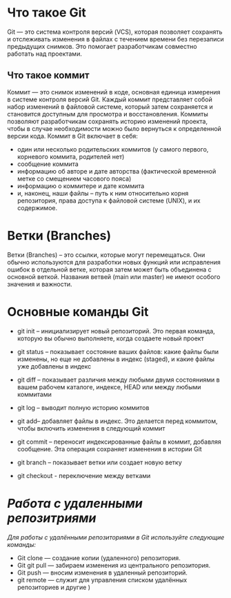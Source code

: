 
# Что такое Git

Git — это система контроля версий (VCS), которая позволяет сохранять и отслеживать изменения в файлах с течением времени без перезаписи предыдущих снимков. Это помогает разработчикам совместно работать над проектами.
## Что такое коммит

Коммит — это снимок изменений в коде, основная единица измерения в системе контроля версий Git. Каждый коммит представляет собой набор изменений в файловой системе, который затем сохраняется и становится доступным для просмотра и восстановления. Коммиты позволяют разработчикам сохранять историю изменений проекта, чтобы в случае необходимости можно было вернуться к определенной версии кода. Коммит в Git включает в себя:

* один или несколько родительских коммитов (у самого первого, корневого коммита, родителей нет)
* сообщение коммита
* информацию об авторе и дате авторства (фактической временной метке со смещением часового пояса)
* информацию о коммитере и дате коммита
* и, наконец, наши файлы – путь к ним относительно корня репозитория, права доступа к файловой системе (UNIX), и их содержимое.

# Ветки (Branches)

Ветки (Branches) – это ссылки, которые могут перемещаться. Они обычно используются для разработки новых функций или исправления ошибок в отдельной ветке, которая затем может быть объединена с основной веткой. Названия ветвей (main или master) не имеют особого значения и важности.

# Основные команды Git

* git init – инициализирует новый репозиторий. Это первая команда, которую вы обычно выполняете, когда создаете новый проект

* git status – показывает состояние ваших файлов: какие файлы были изменены, но еще не добавлены в индекс (staged), и какие файлы уже добавлены в индекс

* git diff – показывает различия между любыми двумя состояниями в вашем рабочем каталоге, индексе, HEAD или между любыми коммитами
* git log – выводит полную историю коммитов

* git add– добавляет файлы в индекс. Это делается перед коммитом, чтобы включить изменения в следующий коммит

* git commit – переносит индексированные файлы в коммит, добавляя сообщение. Эта операция сохраняет изменения в истории Git

* git branch – показывает ветки или создает новую ветку

* git checkout - переключение между ветками             




# **_Работа с удаленными репозитриями_** 
_Для работы с удалёнными репозиториями в Git используйте следующие команды:_

- Git clone — создание копии (удаленного) репозитория.
- Git git pull — забираем изменения из центрального репозитория.
- Git push — вносим изменения в удаленный репозиторий.
- git remote — служит для управления списком удалённых репозиториев и другие )